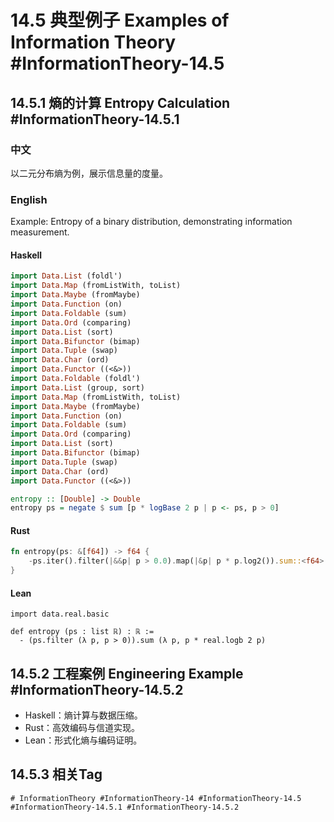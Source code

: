 # 14.5 典型例子 Examples of Information Theory #InformationTheory-14.5

## 14.5.1 熵的计算 Entropy Calculation #InformationTheory-14.5.1

### 中文

以二元分布熵为例，展示信息量的度量。

### English

Example: Entropy of a binary distribution, demonstrating information measurement.

#### Haskell

```haskell
import Data.List (foldl')
import Data.Map (fromListWith, toList)
import Data.Maybe (fromMaybe)
import Data.Function (on)
import Data.Foldable (sum)
import Data.Ord (comparing)
import Data.List (sort)
import Data.Bifunctor (bimap)
import Data.Tuple (swap)
import Data.Char (ord)
import Data.Functor ((<&>))
import Data.Foldable (foldl')
import Data.List (group, sort)
import Data.Map (fromListWith, toList)
import Data.Maybe (fromMaybe)
import Data.Function (on)
import Data.Foldable (sum)
import Data.Ord (comparing)
import Data.List (sort)
import Data.Bifunctor (bimap)
import Data.Tuple (swap)
import Data.Char (ord)
import Data.Functor ((<&>))

entropy :: [Double] -> Double
entropy ps = negate $ sum [p * logBase 2 p | p <- ps, p > 0]
```

#### Rust

```rust
fn entropy(ps: &[f64]) -> f64 {
    -ps.iter().filter(|&&p| p > 0.0).map(|&p| p * p.log2()).sum::<f64>()
}
```

#### Lean

```lean
import data.real.basic

def entropy (ps : list ℝ) : ℝ :=
  - (ps.filter (λ p, p > 0)).sum (λ p, p * real.logb 2 p)
```

## 14.5.2 工程案例 Engineering Example #InformationTheory-14.5.2

- Haskell：熵计算与数据压缩。
- Rust：高效编码与信道实现。
- Lean：形式化熵与编码证明。

## 14.5.3 相关Tag

`# InformationTheory #InformationTheory-14 #InformationTheory-14.5 #InformationTheory-14.5.1 #InformationTheory-14.5.2`
